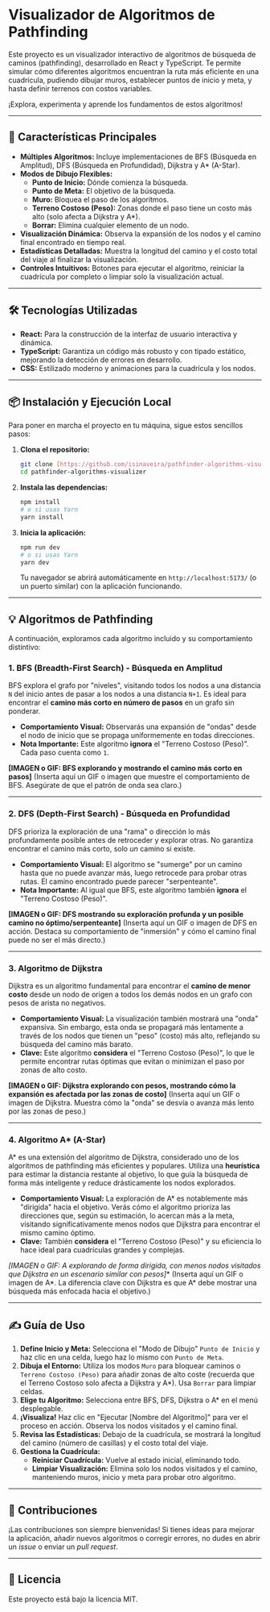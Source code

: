 # Visualizador de Algoritmos de Pathfinding

Este proyecto es un visualizador interactivo de algoritmos de búsqueda de caminos (pathfinding), desarrollado en React y TypeScript. Te permite simular cómo diferentes algoritmos encuentran la ruta más eficiente en una cuadrícula, pudiendo dibujar muros, establecer puntos de inicio y meta, y hasta definir terrenos con costos variables.

¡Explora, experimenta y aprende los fundamentos de estos algoritmos!

---

## 🚀 Características Principales

* **Múltiples Algoritmos:** Incluye implementaciones de BFS (Búsqueda en Amplitud), DFS (Búsqueda en Profundidad), Dijkstra y A\* (A-Star).
* **Modos de Dibujo Flexibles:**
    * **Punto de Inicio:** Dónde comienza la búsqueda.
    * **Punto de Meta:** El objetivo de la búsqueda.
    * **Muro:** Bloquea el paso de los algoritmos.
    * **Terreno Costoso (Peso):** Zonas donde el paso tiene un costo más alto (solo afecta a Dijkstra y A\*).
    * **Borrar:** Elimina cualquier elemento de un nodo.
* **Visualización Dinámica:** Observa la expansión de los nodos y el camino final encontrado en tiempo real.
* **Estadísticas Detalladas:** Muestra la longitud del camino y el costo total del viaje al finalizar la visualización.
* **Controles Intuitivos:** Botones para ejecutar el algoritmo, reiniciar la cuadrícula por completo o limpiar solo la visualización actual.

---

## 🛠️ Tecnologías Utilizadas

* **React:** Para la construcción de la interfaz de usuario interactiva y dinámica.
* **TypeScript:** Garantiza un código más robusto y con tipado estático, mejorando la detección de errores en desarrollo.
* **CSS:** Estilizado moderno y animaciones para la cuadrícula y los nodos.

---

## 📦 Instalación y Ejecución Local

Para poner en marcha el proyecto en tu máquina, sigue estos sencillos pasos:

1.  **Clona el repositorio:**
    ```bash
    git clone [https://github.com/isinaveira/pathfinder-algorithms-visualizer.git](https://github.com/isinaveira/pathfinder-algorithms-visualizer.git)
    cd pathfinder-algorithms-visualizer
    ```
    

2.  **Instala las dependencias:**
    ```bash
    npm install
    # o si usas Yarn
    yarn install
    ```

3.  **Inicia la aplicación:**
    ```bash
    npm run dev
    # o si usas Yarn
    yarn dev
    ```
    Tu navegador se abrirá automáticamente en `http://localhost:5173/` (o un puerto similar) con la aplicación funcionando.

---

## 💡 Algoritmos de Pathfinding

A continuación, exploramos cada algoritmo incluido y su comportamiento distintivo:

### 1. BFS (Breadth-First Search) - Búsqueda en Amplitud

BFS explora el grafo por "niveles", visitando todos los nodos a una distancia `N` del inicio antes de pasar a los nodos a una distancia `N+1`. Es ideal para encontrar el **camino más corto en número de pasos** en un grafo sin ponderar.

* **Comportamiento Visual:** Observarás una expansión de "ondas" desde el nodo de inicio que se propaga uniformemente en todas direcciones.
* **Nota Importante:** Este algoritmo **ignora** el "Terreno Costoso (Peso)". Cada paso cuenta como `1`.

**[IMAGEN o GIF: BFS explorando y mostrando el camino más corto en pasos]**
(Inserta aquí un GIF o imagen que muestre el comportamiento de BFS. Asegúrate de que el patrón de onda sea claro.)

---

### 2. DFS (Depth-First Search) - Búsqueda en Profundidad

DFS prioriza la exploración de una "rama" o dirección lo más profundamente posible antes de retroceder y explorar otras. No garantiza encontrar el camino más corto, solo *un* camino si existe.

* **Comportamiento Visual:** El algoritmo se "sumerge" por un camino hasta que no puede avanzar más, luego retrocede para probar otras rutas. El camino encontrado puede parecer "serpenteante".
* **Nota Importante:** Al igual que BFS, este algoritmo también **ignora** el "Terreno Costoso (Peso)".

**[IMAGEN o GIF: DFS mostrando su exploración profunda y un posible camino no óptimo/serpenteante]**
(Inserta aquí un GIF o imagen de DFS en acción. Destaca su comportamiento de "inmersión" y cómo el camino final puede no ser el más directo.)

---

### 3. Algoritmo de Dijkstra

Dijkstra es un algoritmo fundamental para encontrar el **camino de menor costo** desde un nodo de origen a todos los demás nodos en un grafo con pesos de arista no negativos.

* **Comportamiento Visual:** La visualización también mostrará una "onda" expansiva. Sin embargo, esta onda se propagará más lentamente a través de los nodos que tienen un "peso" (costo) más alto, reflejando su búsqueda del camino más barato.
* **Clave:** Este algoritmo **considera** el "Terreno Costoso (Peso)", lo que le permite encontrar rutas óptimas que evitan o minimizan el paso por zonas de alto costo.

**[IMAGEN o GIF: Dijkstra explorando con pesos, mostrando cómo la expansión es afectada por las zonas de costo]**
(Inserta aquí un GIF o imagen de Dijkstra. Muestra cómo la "onda" se desvía o avanza más lento por las zonas de peso.)

---

### 4. Algoritmo A\* (A-Star)

A\* es una extensión del algoritmo de Dijkstra, considerado uno de los algoritmos de pathfinding más eficientes y populares. Utiliza una **heurística** para estimar la distancia restante al objetivo, lo que guía la búsqueda de forma más inteligente y reduce drásticamente los nodos explorados.

* **Comportamiento Visual:** La exploración de A\* es notablemente más "dirigida" hacia el objetivo. Verás cómo el algoritmo prioriza las direcciones que, según su estimación, lo acercan más a la meta, visitando significativamente menos nodos que Dijkstra para encontrar el mismo camino óptimo.
* **Clave:** También **considera** el "Terreno Costoso (Peso)" y su eficiencia lo hace ideal para cuadrículas grandes y complejas.

**[IMAGEN o GIF: A* explorando de forma dirigida, con menos nodos visitados que Dijkstra en un escenario similar con pesos]**
(Inserta aquí un GIF o imagen de A\*. La diferencia clave con Dijkstra es que A\* debe mostrar una búsqueda más enfocada hacia el objetivo.)

---

## ✍️ Guía de Uso

1.  **Define Inicio y Meta:** Selecciona el "Modo de Dibujo" `Punto de Inicio` y haz clic en una celda, luego haz lo mismo con `Punto de Meta`.
2.  **Dibuja el Entorno:** Utiliza los modos `Muro` para bloquear caminos o `Terreno Costoso (Peso)` para añadir zonas de alto coste (recuerda que el Terreno Costoso solo afecta a Dijkstra y A\*). Usa `Borrar` para limpiar celdas.
3.  **Elige tu Algoritmo:** Selecciona entre BFS, DFS, Dijkstra o A\* en el menú desplegable.
4.  **¡Visualiza!** Haz clic en "Ejecutar [Nombre del Algoritmo]" para ver el proceso en acción. Observa los nodos visitados y el camino final.
5.  **Revisa las Estadísticas:** Debajo de la cuadrícula, se mostrará la longitud del camino (número de casillas) y el costo total del viaje.
6.  **Gestiona la Cuadrícula:**
    * **Reiniciar Cuadrícula:** Vuelve al estado inicial, eliminando todo.
    * **Limpiar Visualización:** Elimina solo los nodos visitados y el camino, manteniendo muros, inicio y meta para probar otro algoritmo.

---

## 🤝 Contribuciones

¡Las contribuciones son siempre bienvenidas! Si tienes ideas para mejorar la aplicación, añadir nuevos algoritmos o corregir errores, no dudes en abrir un *issue* o enviar un *pull request*.

---

## 📄 Licencia

Este proyecto está bajo la licencia MIT.
